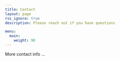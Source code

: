 ```yaml
---
title: Contact
layout: page
rss_ignore: true
description: Please reach out if you have questions

menu:
  main:
    weight: 90
---
```


More contact info ...